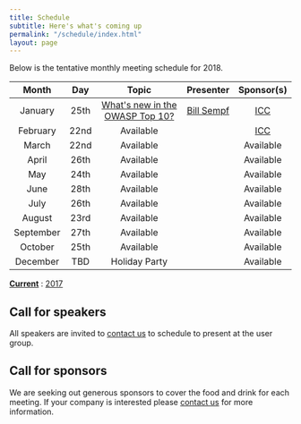 ```yaml
---
title: Schedule
subtitle: Here's what's coming up
permalink: "/schedule/index.html"
layout: page
---
```


Below is the tentative monthly meeting schedule for 2018.

|   Month   |  Day |      Topic      | Presenter | Sponsor(s) |
|:---------:|:----:|:---------------:|:---------:|:----------:|
| January   | 25th | [What's new in the OWASP Top 10?](/2018/01/20/january-2018/) | [Bill Sempf](https://sempf.net/) | [ICC](https://www.icctechnology.com/)  |
| February  | 22nd |  Available      |           | [ICC](https://www.icctechnology.com/)  |
| March     | 22nd |  Available      |           | Available  |
| April     | 26th |  Available      |           | Available  |
| May       | 24th |  Available      |           | Available  |
| June      | 28th |  Available      |           | Available  |
| July      | 26th |  Available      |           | Available  |
| August    | 23rd |  Available      |           | Available  |
| September | 27th |  Available      |           | Available  |
| October   | 25th |  Available      |           | Available  |
| December  |  TBD |  Holiday Party  |           | Available  |

**[Current](/schedule/)** : [2017](/schedule/2017/)

## Call for speakers

All speakers are invited to [contact us](/about/#contact) to schedule to present at the user group.

## Call for sponsors

We are seeking out generous sponsors to cover the food and drink for each meeting. If your company is interested please [contact us](/about/#contact) for more information.
